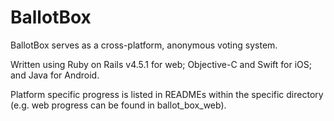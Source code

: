 # BallotBox

BallotBox serves as a cross-platform, anonymous voting system. 

Written using Ruby on Rails v4.5.1 for web; Objective-C and Swift for iOS; and Java for Android.

Platform specific progress is listed in READMEs within the specific directory (e.g. web progress can be found in ballot\_box\_web).
